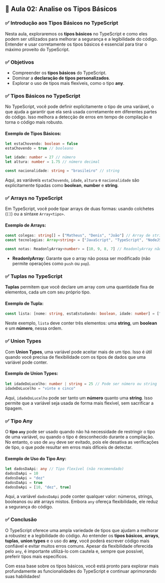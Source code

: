 ## 📝 Aula 02: Analise os Tipos Básicos

### ✅ Introdução aos Tipos Básicos no TypeScript

Nesta aula, exploraremos os **tipos básicos** no TypeScript e como eles podem ser utilizados para melhorar a segurança e a legibilidade do código. Entender e usar corretamente os tipos básicos é essencial para tirar o máximo proveito do TypeScript.

### ✅ Objetivos

- Compreender os **tipos básicos** do TypeScript.
- Dominar a **declaração de tipos personalizados**.
- Explorar o uso de tipos mais flexíveis, como o tipo **any**.

### ✅ Tipos Básicos no TypeScript

No TypeScript, você pode definir explicitamente o tipo de uma variável, o que ajuda a garantir que ela será usada corretamente em diferentes partes do código. Isso melhora a detecção de erros em tempo de compilação e torna o código mais robusto.

#### Exemplo de Tipos Básicos:

```typescript
let estaChovendo: boolean = false
estaChovendo = true // booleano

let idade: number = 27 // número
let altura: number = 1.75 // número decimal

const nacionalidade: string = "brasileiro" // string
```

Aqui, as variáveis `estaChovendo`, `idade`, `altura` e `nacionalidade` são explicitamente tipadas como **boolean**, **number** e **string**.

### ✅ Arrays no TypeScript

Em TypeScript, você pode tipar arrays de duas formas: usando colchetes (`[]`) ou a sintaxe `Array<tipo>`.

#### Exemplo de Arrays:

```typescript
const colegas: string[] = ["Matheus", "Denis", "João"] // Array de strings
const tecnologias: Array<string> = ["JavaScript", "TypeScript", "NodeJS"] // Outra forma de declarar um array de strings

const notas: ReadonlyArray<number> = [10, 9, 8, 7] // ReadonlyArray não permite modificações
```

- **ReadonlyArray**: Garante que o array não possa ser modificado (não permite operações como `push` ou `pop`).

### ✅ Tuplas no TypeScript

**Tuplas** permitem que você declare um array com uma quantidade fixa de elementos, cada um com seu próprio tipo.

#### Exemplo de Tupla:

```typescript
const lista: [nome: string, estaEstudando: boolean, idade: number] = ["Lucelho", true, 28]
```

Neste exemplo, `lista` deve conter três elementos: uma **string**, um **boolean** e um **número**, nessa ordem.

### ✅ Union Types

Com **Union Types**, uma variável pode aceitar mais de um tipo. Isso é útil quando você precisa de flexibilidade com os tipos de dados que uma variável pode conter.

#### Exemplo de Union Types:

```typescript
let idadeDoLucelho: number | string = 25 // Pode ser número ou string
idadeDoLucelho = "vinte e cinco"
```

Aqui, `idadeDoLucelho` pode ser tanto um **número** quanto uma **string**. Isso permite que a variável seja usada de forma mais flexível, sem sacrificar a tipagem.

### ✅ Tipo Any

O **tipo `any`** pode ser usado quando não há necessidade de restringir o tipo de uma variável, ou quando o tipo é desconhecido durante a compilação. No entanto, o uso de `any` deve ser evitado, pois ele desativa as verificações de tipo, o que pode resultar em erros mais difíceis de detectar.

#### Exemplo de Uso do Tipo Any:

```typescript
let dadosDaApi: any // Tipo flexível (não recomendado)
dadosDaApi = 10
dadosDaApi = "dez"
dadosDaApi = true
dadosDaApi = [10, "dez", true]
```

Aqui, a variável `dadosDaApi` pode conter qualquer valor: números, strings, booleanos ou até arrays mistos. Embora `any` ofereça flexibilidade, ele reduz a segurança do código.

### ✅ Conclusão

O TypeScript oferece uma ampla variedade de tipos que ajudam a melhorar a robustez e a legibilidade do código. Ao entender os **tipos básicos**, **arrays**, **tuplas**, **union types** e o uso do **any**, você poderá escrever código mais confiável e evitar muitos erros comuns. Apesar da flexibilidade oferecida pelo `any`, é importante utilizá-lo com cautela e, sempre que possível, preferir tipos mais específicos.

Com essa base sobre os tipos básicos, você está pronto para explorar mais profundamente as funcionalidades do TypeScript e continuar aprimorando suas habilidades!
